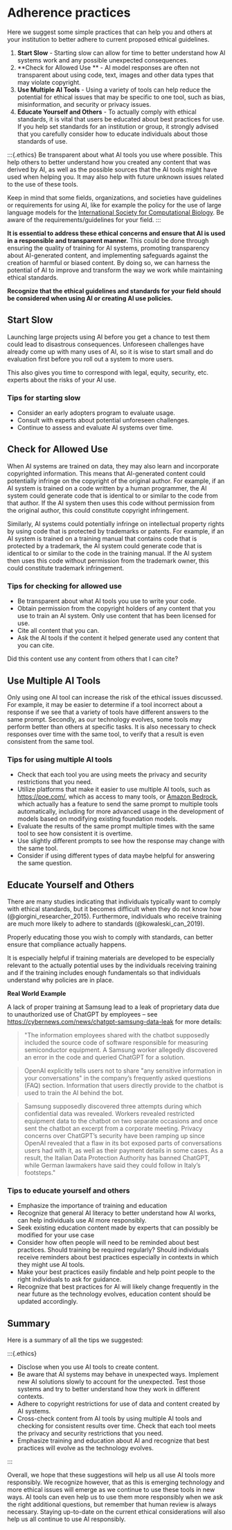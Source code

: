 






# Adherence practices

Here we suggest some simple practices that can help you and others at your institution to better adhere to current proposed ethical guidelines.

1) **Start Slow** - Starting slow can allow for time to better understand how AI systems work and any possible unexpected consequences.
1) **Check for Allowed Use ** - AI model responses are often not transparent about using code, text, images and other data types that may violate copyright. 
1) **Use Multiple AI Tools** - Using a variety of tools can help reduce the potential for ethical issues that may be specific to one tool, such as bias, misinformation, and security or privacy issues.
1) **Educate Yourself and Others** - To actually comply with ethical standards, it is vital that users be educated about best practices for use. If you help set standards for an institution or group, it strongly advised that you carefully consider how to educate individuals about those standards of use. 


:::{.ethics}
Be transparent about what AI tools you use where possible. This help others to better understand how you created any content that was derived by AI, as well as the possible sources that the AI tools might have used when helping you. It may also help with future unknown issues related to the use of these tools.

Keep in mind that some fields, organizations, and societies have guidelines or requirements for using AI, like for example the policy for the use of large language models for the [International Society for Computational Biology](https://www.iscb.org/iscb-policy-statements/iscb-policy-for-acceptable-use-of-large-language-models). Be aware of the requirements/guidelines for your field. 
:::

**It is essential to address these ethical concerns and ensure that AI is used in a responsible and transparent manner.** This could be done through ensuring the quality of training for AI systems, promoting transparency about AI-generated content, and implementing safeguards against the creation of harmful or biased content. By doing so, we can harness the potential of AI to improve and transform the way we work while maintaining ethical standards.

**Recognize that the ethical guidelines and standards for your field should be considered when using AI or creating AI use policies.**


## Start Slow

Launching large projects using AI before you get a chance to test them could lead to disastrous consequences. Unforeseen challenges have already come up with many uses of AI, so it is wise to start small and do evaluation first before you roll out a system to more users.

This also gives you time to correspond with legal, equity, security, etc. experts about the risks of your AI use. 

### Tips for starting slow

 * Consider an early adopters program to evaluate usage.
 * Consult with experts about potential unforeseen challenges.
 * Continue to assess and evaluate AI systems over time.

## Check for Allowed Use

When AI systems are trained on data, they may also learn and incorporate copyrighted information. This means that AI-generated content could potentially infringe on the copyright of the original author. For example, if an AI system is trained on a code written by a human programmer, the AI system could generate code that is identical to or similar to the code from that author. If the AI system then uses this code without permission from the original author, this could constitute copyright infringement.

Similarly, AI systems could potentially infringe on intellectual property rights by using code that is protected by trademarks or patents. For example, if an AI system is trained on a training manual that contains code that is protected by a trademark, the AI system could generate code that is identical to or similar to the code in the training manual. If the AI system then uses this code without permission from the trademark owner, this could constitute trademark infringement.

### Tips for checking for allowed use

* Be transparent about what AI tools you use to write your code. 
* Obtain permission from the copyright holders of any content that you use to train an AI system. Only use content that has been licensed for use.
* Cite all content that you can.
* Ask the AI tools if the content it helped generate used any content that you can cite.

<div class = "query">
Did this content use any content from others that I can cite?
</div>



## Use Multiple AI Tools

Only using one AI tool can increase the risk of the ethical issues discussed. For example, it may be easier to determine if a tool incorrect about a response if we see that a variety of tools have different answers to the same prompt. Secondly, as our technology evolves, some tools may perform better than others at specific tasks. It is also necessary to check responses over time with the same tool, to verify that a result is even consistent from the same tool.

### Tips for using multiple AI tools

- Check that each tool you are using meets the privacy and security restrictions that you need.
- Utilize platforms that make it easier to use multiple AI tools, such as https://poe.com/, which as access to many tools, or [Amazon Bedrock](https://aws.amazon.com/about-aws/whats-new/2023/11/evaluate-compare-select-fms-use-case-amazon-bedrock/), which actually has a feature to send the same prompt to multiple tools automatically, including for more advanced usage in the development of models based on modifying existing foundation models.
- Evaluate the results of the same prompt multiple times with the same tool to see how consistent it is overtime. 
- Use slightly different prompts to see how the response may change with the same tool.
- Consider if using different types of data maybe helpful for answering the same question.


## Educate Yourself and Others

There are many studies indicating that individuals typically want to comply with ethical standards, but it becomes difficult when they do not know how (@giorgini_researcher_2015). Furthermore, individuals who receive training are much more likely to adhere to standards (@kowaleski_can_2019). 

Properly educating those you wish to comply with standards, can better ensure that compliance actually happens.

It is especially helpful if training materials are developed to be especially relevant to the actually potential uses by the individuals receiving training and if the training includes enough fundamentals so that individuals understand why policies are in place.

<div class = "example">

**Real World Example**

A lack of proper training at Samsung lead to a leak of proprietary data due to unauthorized use of ChatGPT by employees – see https://cybernews.com/news/chatgpt-samsung-data-leak for more details: 

>"The information employees shared with the chatbot supposedly included the source code of software responsible for measuring semiconductor equipment. A Samsung worker allegedly discovered an error in the code and queried ChatGPT for a solution. 

> OpenAI explicitly tells users not to share "any sensitive information in your conversations" in the company’s frequently asked questions (FAQ) section. Information that users directly provide to the chatbot is used to train the AI behind the bot. 

> Samsung supposedly discovered three attempts during which confidential data was revealed. Workers revealed restricted equipment data to the chatbot on two separate occasions and once sent the chatbot an excerpt from a corporate meeting. 
Privacy concerns over ChatGPT’s security have been ramping up since OpenAI revealed that a flaw in its bot exposed parts of conversations users had with it, as well as their payment details in some cases. 
As a result, the Italian Data Protection Authority has banned ChatGPT, while German lawmakers have said they could follow in Italy’s footsteps." 

</div>

### Tips to educate yourself and others


* Emphasize the importance of training and education
* Recognize that general AI literacy to better understand how AI works, can help individuals use AI more responsibly.
* Seek existing education content made by experts that can possibly be modified for your use case
* Consider how often people will need to be reminded about best practices. Should training be required regularly? Should individuals receive reminders about best practices especially in contexts in which they might use AI tools.
* Make your best practices easily findable and help point people to the right individuals to ask for guidance.
* Recognize that best practices for AI will likely change frequently in the near future as the technology evolves, education content should be updated accordingly.


## Summary

Here is a summary of all the tips we suggested:

:::{.ethics}

* Disclose when you use AI tools to create content.
* Be aware that AI systems may behave in unexpected ways. Implement new AI solutions slowly to account for the unexpected. Test those systems and try to better understand how they work in different contexts.
* Adhere to copyright restrictions for use of data and content created by AI systems.
* Cross-check content from AI tools by using multiple AI tools and checking for consistent results over time. Check that each tool meets the privacy and security restrictions that you need.
* Emphasize training and education about AI and recognize that best practices will evolve as the technology evolves.

:::

Overall, we hope that these suggestions will help us all use AI tools more responsibly. We recognize however, that as this is emerging technology and more ethical issues will emerge as we continue to use these tools in new ways. AI tools can even help us to use them more responsibly when we ask the right additional questions, but remember that human review is always necessary. Staying up-to-date on the current ethical considerations will also help us all continue to use AI responsibly.





